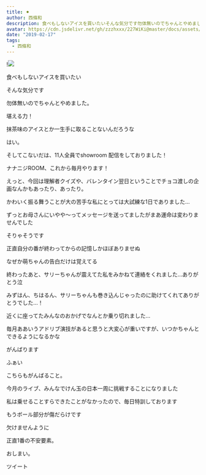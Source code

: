 ```yaml
---
title: ⚫︎
author: 西條和
description: 食べもしないアイスを買いたいそんな気分です勿体無いのでちゃんとやめました。堪える力！...
avatar: https://cdn.jsdelivr.net/gh/zzzhxxx/227WiKi@master/docs/assets/photo/avatar/nagomi.jpg
date: "2019-02-17"
tags:
  - 西條和
---
```


!![](https://cdn.jsdelivr.net/gh/zzzhxxx/227WiKi-image@master/blog-image/nagomi-2019-02-17_1.jpg)














食べもしないアイスを買いたい













そんな気分です

















勿体無いのでちゃんとやめました。











堪える力！










抹茶味のアイスとか一生手に取ることないんだろうな























はい。

















そしてこないだは、11人全員でshowroom 配信をしておりました！








ナナニジROOM、これから毎月やります！














えっと、今回は理解者クイズや、バレンタイン翌日ということでチョコ渡しの企画なんかもあったり、あったり。



















かわいく振る舞うことが大の苦手な私にとっては大試練な1日でありました…












ずっとお母さんにいやや〜ってメッセージを送ってましたがまあ運命は変わりませんでした















そりゃそうです
















正直自分の番が終わってからの記憶しかほぼありませぬ












なぜか萌ちゃんの告白だけは覚えてる













終わったあと、サリーちゃんが震えてた私をみかねて連絡をくれました…ありがとう泣












みずはん、ちはるん、サリーちゃんも巻き込んじゃったのに助けてくれてありがとうでした…！










近くに座ってたみんなのおかげでなんとか乗り切れました…















毎月ああいうアドリブ演技があると思うと大変心が重いですが、いつかちゃんとできるようになるかな












がんばります















ふぁい









こちらもがんばること。











今月のライブ、みんなでけん玉の日本一周に挑戦することになりました











私は乗せることすらできたことがなかったので、毎日特訓しております







もうボール部分が傷だらけです













欠けませんように










正直1番の不安要素。















おしまい。


ツイート



